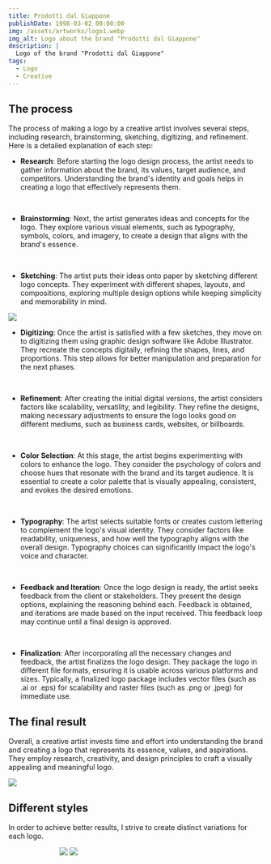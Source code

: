 ```yaml
---
title: Prodotti dal Giappone
publishDate: 1998-03-02 00:00:00
img: /assets/artworks/logo1.webp
img_alt: Logo about the brand "Prodotti dal Giappone"
description: |
  Logo of the brand "Prodotti dal Giappone"
tags:
  - Logo
  - Creative
---
```


## The process
The process of making a logo by a creative artist involves several steps, including research, brainstorming, sketching, digitizing, and refinement. Here is a detailed explanation of each step:

- **Research**: Before starting the logo design process, the artist needs to gather information about the brand, its values, target audience, and competitors. Understanding the brand's identity and goals helps in creating a logo that effectively represents them.
<br />

- **Brainstorming**: Next, the artist generates ideas and concepts for the logo. They explore various visual elements, such as typography, symbols, colors, and imagery, to create a design that aligns with the brand's essence.
<br />

- **Sketching**: The artist puts their ideas onto paper by sketching different logo concepts. They experiment with different shapes, layouts, and compositions, exploring multiple design options while keeping simplicity and memorability in mind.

<img src="/assets/contentimg/conceptj.png">

- **Digitizing**: Once the artist is satisfied with a few sketches, they move on to digitizing them using graphic design software like Adobe Illustrator. They recreate the concepts digitally, refining the shapes, lines, and proportions. This step allows for better manipulation and preparation for the next phases.
<br />

- **Refinement**: After creating the initial digital versions, the artist considers factors like scalability, versatility, and legibility. They refine the designs, making necessary adjustments to ensure the logo looks good on different mediums, such as business cards, websites, or billboards.
<br />

- **Color Selection**: At this stage, the artist begins experimenting with colors to enhance the logo. They consider the psychology of colors and choose hues that resonate with the brand and its target audience. It is essential to create a color palette that is visually appealing, consistent, and evokes the desired emotions.
<br />

- **Typography**: The artist selects suitable fonts or creates custom lettering to complement the logo's visual identity. They consider factors like readability, uniqueness, and how well the typography aligns with the overall design. Typography choices can significantly impact the logo's voice and character.
<br />

- **Feedback and Iteration**: Once the logo design is ready, the artist seeks feedback from the client or stakeholders. They present the design options, explaining the reasoning behind each. Feedback is obtained, and iterations are made based on the input received. This feedback loop may continue until a final design is approved.
<br />

- **Finalization**: After incorporating all the necessary changes and feedback, the artist finalizes the logo design. They package the logo in different file formats, ensuring it is usable across various platforms and sizes. Typically, a finalized logo package includes vector files (such as .ai or .eps) for scalability and raster files (such as .png or .jpeg) for immediate use.


## The final result
Overall, a creative artist invests time and effort into understanding the brand and creating a logo that represents its essence, values, and aspirations. They employ research, creativity, and design principles to craft a visually appealing and meaningful logo.

<img src="/assets/contentimg/logoj.png">

## Different styles
In order to achieve better results, I strive to create distinct variations for each logo.
<script defer src="https://unpkg.com/img-comparison-slider@7/dist/index.js"></script>
<link rel="stylesheet" href="https://unpkg.com/img-comparison-slider@7/dist/styles.css" />

<div class="container">
<img-comparison-slider class="slider-example-opacity-and-size rendered" tabindex="0" style="width:60%; height:60%;">
                      <img slot="first" src="/assets/artworks/logo1.webp" />
                      <img slot="second" src="/assets/contentimg/logo1-alt.webp" />
</img-comparison-slider>
</div>


<style>
.slider-example-opacity-and-size {
    --default-handle-width: 100px;
}

.slider-example-opacity-and-size:focus {
    --default-handle-opacity: 0;
    outline: none;
}

  img-comparison-slider {
	--divider-width: 2px;
    --divider-color: #ac73b8;
}

.container {
  display: flex;
  justify-content: center;
}
</style>